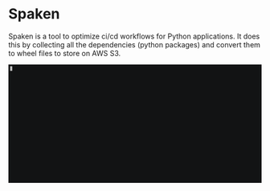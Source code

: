 # Spaken

Spaken is a tool to optimize ci/cd workflows for Python applications. It does
this by collecting all the dependencies (python packages) and convert them to
wheel files to store on AWS S3.

![demo](docs/demo.gif)

